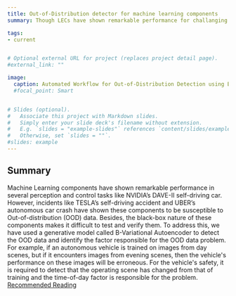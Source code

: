 ```yaml
---
title: Out-of-Distribution detector for machine learning components
summary: Though LECs have shown remarkable performance for challanging tasks such as autonomous driving ([NVIDIA DAVE-II](https://www.youtube.com/watch?v=NJU9ULQUwng&ab_channel=IProgrammerTV)), they have shown to be susceptible to slight shifts in the operating contexts, popularly known as out-of-distribution (OOD) data.

tags:
- current


# Optional external URL for project (replaces project detail page).
#external_link: ""

image:
  caption: Automated Workflow for Out-of-Distribution Detection using B-Variational Autoencoders
  #focal_point: Smart


# Slides (optional).
#   Associate this project with Markdown slides.
#   Simply enter your slide deck's filename without extension.
#   E.g. `slides = "example-slides"` references `content/slides/example-slides.md`.
#   Otherwise, set `slides = ""`.
#slides: example
---
```


## Summary

Machine Learning components have shown remarkable performance in several perception and control tasks like NVIDIA’s DAVE-II self-driving car. However, incidents like TESLA’s self-driving accident and UBER’s autonomous car crash have shown these components to be susceptible to Out-of-distribution (OOD) data. Besides, the black-box nature of these components makes it difficult to test and verify them. To address this, we have used a generative model called B-Variational Autoencoder to detect the OOD data and identify the factor responsible for the OOD data problem. For example, if an autonomous vehicle is trained on images from day scenes, but if it encounters images from evening scenes, then the vehicle's performance on these images will be erroneous. For the vehicle's safety, it is required to detect that the operating scene has changed from that of training and the time-of-day factor is responsible for the problem. [Recommended Reading](https://arxiv.org/abs/2108.11800)
